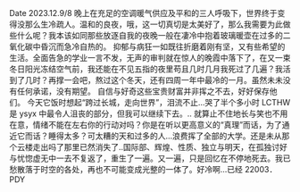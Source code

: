 Date 2023.12.9/8 晚上在充足的空调暖气供应及平和的三人呼吸下，世界终于变得没那么生冷疏人。温和的良夜，哦，这一切真切是太美好了，那么我需要为此做些什么呢？我本该如同那些放逐自我的夜晚一般在凄冷中抱着玻璃暖壶在过多的二氧化碳中昏沉而急冷自热的。 抑郁与病狂一如既往折磨着刚有坚，又有些希望的生活。全面告急的学业一言不发，无声的审判就在惊人的晚霞中落下了，在又一束冬日阳光冻结空气前，我还能在不见五指的夜里苟且几时几月我死过了几遍？我活到了几时？再撑一会吧，熬过这个冬天，还有四周一年中最冷的一月。虽然未未没有任何承诺，没有期望。 自信与好奇这些宝贵财富并非挥之不去，好好保存他们。 今天它饭时想起“跨过长城，走向世界”，泪流不止...哭了半个多小时 LCTHW 是 ysyx 中最令人沮丧的部分，但我可以继续下去。.. 就算止不住地长与笑也不用在意，情绪不能在左右你的行动对吗？你是在听以更高意义的“真理”而话，为了通近它而话？睡得太多？可太糟的天和过多的人...浪费挥了全部的大学。还是未从那个云楼走出吗了那里已然消失了..国际部、辉煌、性质、独立与明天，在孤独讨好与忧惚虚无中一去不复返了，重生了一遍。又一遍，只是回忆在不停地死去。我已愁散落于时空的各处，再也不可能变成光整的一体了。好冷啊...已经 22003．
PDY
